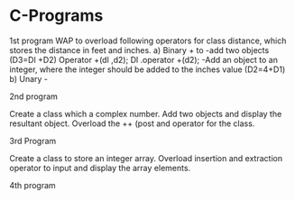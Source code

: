 # C-Programs

1st program
WAP to overload following operators for class distance, which stores the distance in feet
and inches.
a) Binary + to -add two objects (D3=Dl +D2)
   Operator +(dl ,d2);
    Dl .operator +(d2);
    -Add an object to an integer, where the integer should be added to the inches value (D2=4+D1)
b) Unary -

2nd program

Create a class which a complex number. Add two objects and display the resultant object.
Overload the ++ (post and operator for the class.

3rd Program

Create a class to store an integer array. Overload insertion and extraction
operator to input and display the array elements.

4th program
